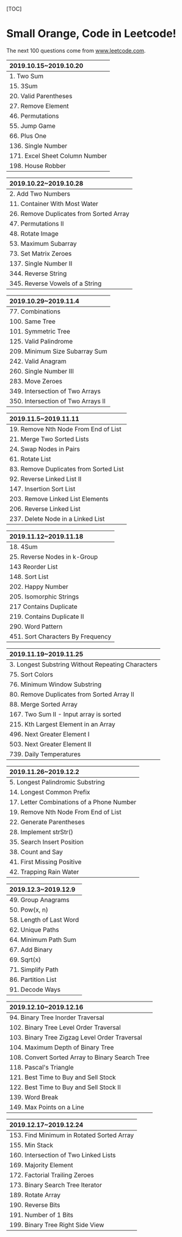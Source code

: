 [TOC]

# Small Orange, Code in Leetcode!

The next 100 questions come from  www.leetcode.com.



| 2019.10.15~2019.10.20          |
| :----------------------------- |
| 1. Two Sum                     |
| 15. 3Sum                       |
| 20. Valid Parentheses          |
| 27. Remove Element             |
| 46. Permutations               |
| 55. Jump Game                  |
| 66. Plus One                   |
| 136. Single Number             |
| 171. Excel Sheet Column Number |
| 198. House Robber              |

| 2019.10.22~2019.10.28                   |
| :-------------------------------------- |
| 2. Add Two Numbers                      |
| 11. Container With Most Water           |
| 26. Remove Duplicates from Sorted Array |
| 47. Permutations II                     |
| 48. Rotate Image                        |
| 53. Maximum Subarray                    |
| 73. Set Matrix Zeroes                   |
| 137. Single Number II                   |
| 344. Reverse String                     |
| 345. Reverse Vowels of a String         |

| 2019.10.29~2019.11.4               |
| :--------------------------------- |
| 77. Combinations                   |
| 100. Same Tree                     |
| 101. Symmetric Tree                |
| 125. Valid Palindrome              |
| 209. Minimum Size Subarray Sum     |
| 242. Valid Anagram                 |
| 260. Single Number III             |
| 283. Move Zeroes                   |
| 349. Intersection of Two Arrays    |
| 350. Intersection of Two Arrays II |

| 2019.11.5~2019.11.11                   |
| :------------------------------------- |
| 19. Remove Nth Node From End of  List  |
| 21. Merge Two Sorted Lists             |
| 24. Swap Nodes in Pairs                |
| 61. Rotate List                        |
| 83. Remove Duplicates from Sorted List |
| 92. Reverse Linked List II             |
| 147. Insertion Sort List               |
| 203. Remove Linked List Elements       |
| 206. Reverse Linked List               |
| 237. Delete Node in a Linked List      |

| 2019.11.12~2019.11.18             |
| :-------------------------------- |
| 18. 4Sum                          |
| 25. Reverse Nodes in k-Group      |
| 143 Reorder List                  |
| 148. Sort List                    |
| 202. Happy Number                 |
| 205. Isomorphic Strings           |
| 217 Contains Duplicate            |
| 219. Contains Duplicate II        |
| 290. Word Pattern                 |
| 451. Sort Characters By Frequency |

| 2019.11.19~2019.11.25                             |
| :------------------------------------------------ |
| 3. Longest Substring Without Repeating Characters |
| 75. Sort Colors                                   |
| 76. Minimum Window Substring                      |
| 80. Remove Duplicates from Sorted Array II        |
| 88. Merge Sorted Array                            |
| 167. Two Sum II - Input array is sorted           |
| 215. Kth Largest Element in an Array              |
| 496. Next Greater Element I                       |
| 503. Next Greater Element II                      |
| 739. Daily Temperatures                           |

| 2019.11.26~2019.12.2                      |
| :---------------------------------------- |
| 5. Longest Palindromic Substring          |
| 14. Longest Common Prefix                 |
| 17. Letter Combinations of a Phone Number |
| 19. Remove Nth Node From End of List      |
| 22. Generate Parentheses                  |
| 28. Implement strStr()                    |
| 35. Search Insert Position                |
| 38. Count and Say                         |
| 41. First Missing Positive                |
| 42. Trapping Rain Water                   |

| 2019.12.3~2019.12.9     |
| :---------------------- |
| 49. Group Anagrams      |
| 50. Pow(x, n)           |
| 58. Length of Last Word |
| 62. Unique Paths        |
| 64. Minimum Path Sum    |
| 67. Add Binary          |
| 69. Sqrt(x)             |
| 71. Simplify Path       |
| 86. Partition List      |
| 91. Decode Ways         |

| 2019.12.10~2019.12.16                           |
| :---------------------------------------------- |
| 94. Binary Tree Inorder Traversal               |
| 102. Binary Tree Level Order Traversal          |
| 103. Binary Tree Zigzag Level Order Traversal   |
| 104. Maximum Depth of Binary Tree               |
| 108. Convert Sorted Array to Binary Search Tree |
| 118. Pascal's Triangle                          |
| 121. Best Time to Buy and Sell Stock            |
| 122. Best Time to Buy and Sell Stock II         |
| 139. Word Break                                 |
| 149. Max Points on a Line                       |

| 2019.12.17~2019.12.24                     |
| :---------------------------------------- |
| 153. Find Minimum in Rotated Sorted Array |
| 155. Min Stack                            |
| 160. Intersection of Two Linked Lists     |
| 169. Majority Element                     |
| 172. Factorial Trailing Zeroes            |
| 173. Binary Search Tree Iterator          |
| 189. Rotate Array                         |
| 190. Reverse Bits                         |
| 191. Number of 1 Bits                     |
| 199. Binary Tree Right Side View          |